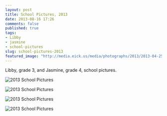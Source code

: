 ```yaml
---
layout: post
title: School Pictures, 2013
date: 2013-08-16 17:26
comments: false
published: true
tags:
- Libby
- jasmine
- school-pictures
slug: school-pictures-2013
featured_image: "http://media.eick.us/media/photographs/2013/2013-04-25/2013-school-pictures-2013-04-25-at-15-05-32.jpg"
---
```

Libby, grade 3, and Jasmine, grade 4, school pictures.

![2013 School Pictures](http://media.eick.us/media/photographs/2013/2013-04-25/2013-school-pictures-2013-04-25-at-15-05-32.jpg)

![2013 School Pictures](http://media.eick.us/media/photographs/2013/2013-04-25/2013-school-pictures-2013-04-25-at-15-06-24.jpg)

![2013 School Pictures](http://media.eick.us/media/photographs/2013/2013-04-25/2013-school-pictures-2013-04-25-at-15-03-30.jpg)

![2013 School Pictures](http://media.eick.us/media/photographs/2013/2013-04-25/2013-school-pictures-2013-04-25-at-15-04-20.jpg)
